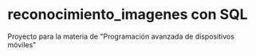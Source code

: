 # reconocimiento_imagenes con SQL

Proyecto para la materia de "Programación avanzada de dispositivos móviles"
